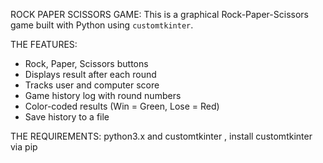 ROCK PAPER SCISSORS GAME:
    This is a graphical Rock-Paper-Scissors game built with Python using `customtkinter`.

THE FEATURES:
- Rock, Paper, Scissors buttons
- Displays result after each round
- Tracks user and computer score
- Game history log with round numbers
- Color-coded results (Win = Green, Lose = Red)
- Save history to a file

THE REQUIREMENTS:
 python3.x and customtkinter , install customtkinter via pip
 
